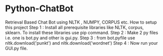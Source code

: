 # Python-ChatBot
Retrieval Based Chat Bot using NLTK , NUMPY, CORPUS etc.
How to setup this project
Step 1 : Install all prerequisite libraries like NLTK, corpus, sklearn.
To install these libraries use pip command.
Step 2 : Make 2 py files i.e. one is bot.py and other is gui.py.
Step 3 : from bot.pyfile use nltk.download('punkt') and nltk.download('wordnet')
Step 4 : Now run your GUI.py file.
